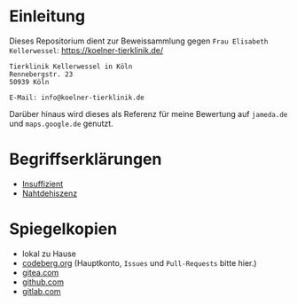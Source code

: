 # Einleitung
Dieses Repositorium dient zur Beweissammlung gegen `Frau Elisabeth Kellerwessel`: https://koelner-tierklinik.de/

```no-highlight
Tierklinik Kellerwessel in Köln
Rennebergstr. 23
50939 Köln

E-Mail: info@koelner-tierklinik.de
```

Darüber hinaus wird dieses als Referenz für meine Bewertung auf `jameda.de` und `maps.google.de` genutzt.

# Begriffserklärungen
* [Insuffizient](https://flexikon.doccheck.com/de/Insuffizient)
* [Nahtdehiszenz](https://flexikon.doccheck.com/de/Nahtdehiszenz)

# Spiegelkopien
* lokal zu Hause
* [codeberg.org](https://codeberg.org/keks24/beweissammlung-nahtdehiszenz-elisabeth-kellerwessel) (Hauptkonto, `Issues` und `Pull-Requests` bitte hier.)
* [gitea.com](https://codeberg.org/keks24/beweissammlung-nahtdehiszenz-elisabeth-kellerwessel)
* [github.com](https://codeberg.org/keks24/beweissammlung-nahtdehiszenz-elisabeth-kellerwessel)
* [gitlab.com](https://codeberg.org/keks24/beweissammlung-nahtdehiszenz-elisabeth-kellerwessel)
